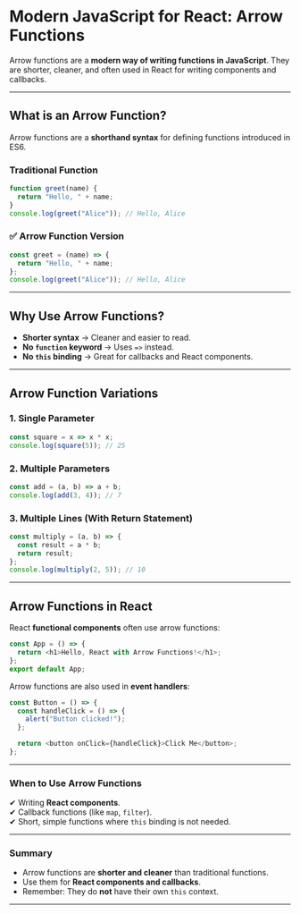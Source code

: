 
#  Modern JavaScript for React: Arrow Functions

Arrow functions are a **modern way of writing functions in JavaScript**. They are shorter, cleaner, and often used in React for writing components and callbacks.

---

## **What is an Arrow Function?**
Arrow functions are a **shorthand syntax** for defining functions introduced in ES6.

###  Traditional Function
```javascript
function greet(name) {
  return "Hello, " + name;
}
console.log(greet("Alice")); // Hello, Alice
```

### ✅ Arrow Function Version
```javascript
const greet = (name) => {
  return "Hello, " + name;
};
console.log(greet("Alice")); // Hello, Alice
```

---

##  **Why Use Arrow Functions?**
- **Shorter syntax** → Cleaner and easier to read.
- **No `function` keyword** → Uses `=>` instead.
- **No `this` binding** → Great for callbacks and React components.

---

##  **Arrow Function Variations**
### **1. Single Parameter**
```javascript
const square = x => x * x;
console.log(square(5)); // 25
```

### **2. Multiple Parameters**
```javascript
const add = (a, b) => a + b;
console.log(add(3, 4)); // 7
```

### **3. Multiple Lines (With Return Statement)**
```javascript
const multiply = (a, b) => {
  const result = a * b;
  return result;
};
console.log(multiply(2, 5)); // 10
```

---

##  **Arrow Functions in React**
React **functional components** often use arrow functions:
```javascript
const App = () => {
  return <h1>Hello, React with Arrow Functions!</h1>;
};
export default App;
```

Arrow functions are also used in **event handlers**:
```javascript
const Button = () => {
  const handleClick = () => {
    alert("Button clicked!");
  };

  return <button onClick={handleClick}>Click Me</button>;
};
```

---

###  **When to Use Arrow Functions**
✔ Writing **React components**.  
✔ Callback functions (like `map`, `filter`).  
✔ Short, simple functions where `this` binding is not needed.

---

###  Summary
- Arrow functions are **shorter and cleaner** than traditional functions.
- Use them for **React components and callbacks**.
- Remember: They do **not** have their own `this` context.

---
